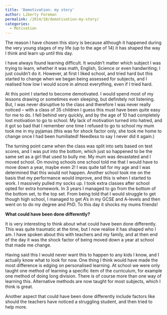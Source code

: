 ```yaml
---
title: 'Demotivation: my story'
author: Liberty Foreman
permalink: /2014/10/demotivation-my-story/
categories:
  - Motivation
---
```

The reason I have chosen this story is because although it happened during the very young stages of my life (up to the age of 14) it has shaped the way I think and learn up until this day.

I have always found learning difficult. It wouldn’t matter which subject I was trying to learn, whether it was math, English, Science or even handwriting; I just couldn’t do it. However, at first I liked school, and tried hard but this started to change when we began being assessed for subjects, and I realised how low I would score in almost everything, even if I tried hard.

At this point I started to become demotivated. I would spend most of my lessons drawing or sometimes even sleeping, but definitely not listening. But, I was never disruptive to the class and therefore I was never really noticed – with a class of 35 children I guess this must have been quite easy for me to do. I fell behind very quickly, and by the age of 10 had completely lost motivation to go to school. My lack of motivation turned into hatred, and it got so bad that I remember one time I refused to go to school my mum took me in my pyjamas (this was for shock factor only, she took me home to change once I had been humiliated! Needless to say I never did it again.)

The turning point came when the class was split into sets based on test scores, and I was put into the bottom, which just so happened to be the same set as a girl that used to bully me. My mum was devastated and I moved school. On moving schools one school told me that I would have to move down a year, maybe even 2! I was quite tall for my age and I was determined that this would not happen. Another school took me on the basis that my performance would improve, and this is when I started to work. I massively pulled my socks up. I took extra classes after school opted for extra homework. In 3 years I managed to go from the bottom of the bottom set, to the top set. From being told that I would struggle to get though high school, I managed to get A’s in my GCSE and A-levels and then went on to do my degree and PhD. To this day it shocks my mums friends!

**What could have been done differently?**

It is very interesting to think about what could have been done differently. This was quite traumatic at the time, but I now realise it has shaped who I am. I have spoken about this with teachers and my family, and at then end of the day it was the shock factor of being moved down a year at school that made me change.

Having said this I would never want this to happen to any kids I know, and I actually know what to look for now. One thing I think would have made the most difference is edging on personalised learning. At school we were only taught one method of learning a specific item of the curriculum, for example one method of doing long division. There is of course more than one way of learning this. Alternative methods are now taught for most subjects, which I think is great.

Another aspect that could have been done differently include factors like should the teachers have noticed a struggling student, and then tried to help more.
